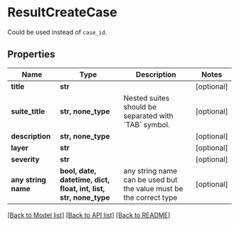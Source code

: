 # ResultCreateCase

Could be used instead of `case_id`.

## Properties
Name | Type | Description | Notes
------------ | ------------- | ------------- | -------------
**title** | **str** |  | [optional] 
**suite_title** | **str, none_type** | Nested suites should be separated with &#x60;TAB&#x60; symbol. | [optional] 
**description** | **str, none_type** |  | [optional] 
**layer** | **str** |  | [optional] 
**severity** | **str** |  | [optional] 
**any string name** | **bool, date, datetime, dict, float, int, list, str, none_type** | any string name can be used but the value must be the correct type | [optional]

[[Back to Model list]](../README.md#documentation-for-models) [[Back to API list]](../README.md#documentation-for-api-endpoints) [[Back to README]](../README.md)


